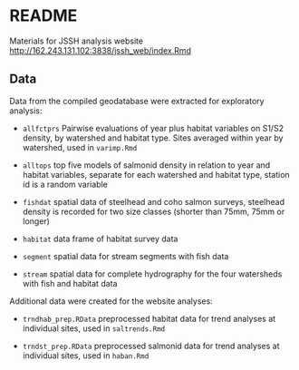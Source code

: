 # README

Materials for JSSH analysis website http://162.243.131.102:3838/jssh_web/index.Rmd

## Data

Data from the compiled geodatabase were extracted for exploratory analysis:

* `allfctprs` Pairwise evaluations of year plus habitat variables on S1/S2 density, by watershed and habitat type. Sites averaged within year by watershed, used in `varimp.Rmd`

* `alltops` top five models of salmonid density in relation to year and habitat variables, separate for each watershed and habitat type, station id is a random variable

* `fishdat` spatial data of steelhead and coho salmon surveys, steelhead density is recorded for two size classes (shorter than 75mm, 75mm or longer)

* `habitat` data frame of habitat survey data

* `segment` spatial data for stream segments with fish data

* `stream` spatial data for complete hydrography for the four watersheds with fish and habitat data

Additional data were created for the website analyses:

* `trndhab_prep.RData` preprocessed habitat data for trend analyses at individual sites, used in `saltrends.Rmd`

* `trndst_prep.RData` preprocessed salmonid data for trend analyses at individual sites, used in `haban.Rmd`
